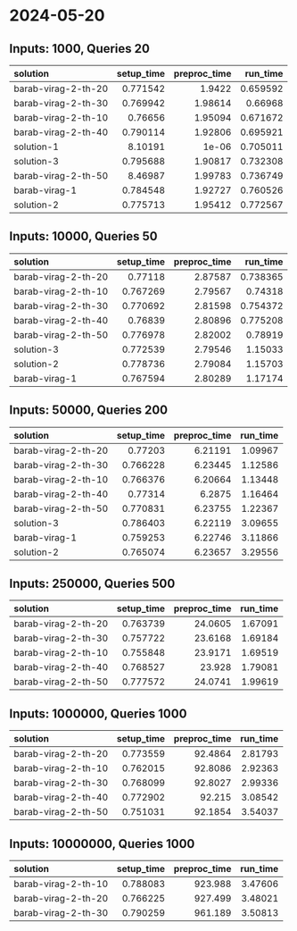 # 2024-05-20

## Inputs: 1000, Queries 20

| solution            |   setup_time |   preproc_time |   run_time |
|:--------------------|-------------:|---------------:|-----------:|
| barab-virag-2-th-20 |     0.771542 |        1.9422  |   0.659592 |
| barab-virag-2-th-30 |     0.769942 |        1.98614 |   0.66968  |
| barab-virag-2-th-10 |     0.76656  |        1.95094 |   0.671672 |
| barab-virag-2-th-40 |     0.790114 |        1.92806 |   0.695921 |
| solution-1          |     8.10191  |        1e-06   |   0.705011 |
| solution-3          |     0.795688 |        1.90817 |   0.732308 |
| barab-virag-2-th-50 |     8.46987  |        1.99783 |   0.736749 |
| barab-virag-1       |     0.784548 |        1.92727 |   0.760526 |
| solution-2          |     0.775713 |        1.95412 |   0.772567 |

## Inputs: 10000, Queries 50

| solution            |   setup_time |   preproc_time |   run_time |
|:--------------------|-------------:|---------------:|-----------:|
| barab-virag-2-th-20 |     0.77118  |        2.87587 |   0.738365 |
| barab-virag-2-th-10 |     0.767269 |        2.79567 |   0.74318  |
| barab-virag-2-th-30 |     0.770692 |        2.81598 |   0.754372 |
| barab-virag-2-th-40 |     0.76839  |        2.80896 |   0.775208 |
| barab-virag-2-th-50 |     0.776978 |        2.82002 |   0.78919  |
| solution-3          |     0.772539 |        2.79546 |   1.15033  |
| solution-2          |     0.778736 |        2.79084 |   1.15703  |
| barab-virag-1       |     0.767594 |        2.80289 |   1.17174  |

## Inputs: 50000, Queries 200

| solution            |   setup_time |   preproc_time |   run_time |
|:--------------------|-------------:|---------------:|-----------:|
| barab-virag-2-th-20 |     0.77203  |        6.21191 |    1.09967 |
| barab-virag-2-th-30 |     0.766228 |        6.23445 |    1.12586 |
| barab-virag-2-th-10 |     0.766376 |        6.20664 |    1.13448 |
| barab-virag-2-th-40 |     0.77314  |        6.2875  |    1.16464 |
| barab-virag-2-th-50 |     0.770831 |        6.23755 |    1.22367 |
| solution-3          |     0.786403 |        6.22119 |    3.09655 |
| barab-virag-1       |     0.759253 |        6.22746 |    3.11866 |
| solution-2          |     0.765074 |        6.23657 |    3.29556 |

## Inputs: 250000, Queries 500

| solution            |   setup_time |   preproc_time |   run_time |
|:--------------------|-------------:|---------------:|-----------:|
| barab-virag-2-th-20 |     0.763739 |        24.0605 |    1.67091 |
| barab-virag-2-th-30 |     0.757722 |        23.6168 |    1.69184 |
| barab-virag-2-th-10 |     0.755848 |        23.9171 |    1.69519 |
| barab-virag-2-th-40 |     0.768527 |        23.928  |    1.79081 |
| barab-virag-2-th-50 |     0.777572 |        24.0741 |    1.99619 |

## Inputs: 1000000, Queries 1000

| solution            |   setup_time |   preproc_time |   run_time |
|:--------------------|-------------:|---------------:|-----------:|
| barab-virag-2-th-20 |     0.773559 |        92.4864 |    2.81793 |
| barab-virag-2-th-10 |     0.762015 |        92.8086 |    2.92363 |
| barab-virag-2-th-30 |     0.768099 |        92.8027 |    2.99336 |
| barab-virag-2-th-40 |     0.772902 |        92.215  |    3.08542 |
| barab-virag-2-th-50 |     0.751031 |        92.1854 |    3.54037 |

## Inputs: 10000000, Queries 1000

| solution            |   setup_time |   preproc_time |   run_time |
|:--------------------|-------------:|---------------:|-----------:|
| barab-virag-2-th-10 |     0.788083 |        923.988 |    3.47606 |
| barab-virag-2-th-20 |     0.766225 |        927.499 |    3.48021 |
| barab-virag-2-th-30 |     0.790259 |        961.189 |    3.50813 |